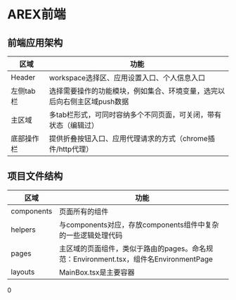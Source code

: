 # AREX前端

## 前端应用架构

| 区域     | 功能                                     |
|--------|----------------------------------------|
| Header | workspace选择区、应用设置入口、个人信息入口             |
| 左侧tab栏 | 选择需要操作的功能模块，例如集合、环境变量，选完以后向右侧主区域push数据 |
| 主区域    | 多tab栏形式，可同时容纳多个不同页面，可关闭，带有状态（编辑过）      |
| 底部操作栏  | 提供折叠按钮入口、应用代理请求的方式（chrome插件/http代理）    |

## 项目文件结构


| 区域         | 功能                                                           |
|------------|--------------------------------------------------------------|
| components | 页面所有的组件                                                      |
| helpers    | 与components对应，存放components组件中复杂的一些逻辑处理代码                     |
| pages      | 主区域的页面组件，类似于路由的pages。命名规范：Environment.tsx，组件名EnvironmentPage |
| layouts    | MainBox.tsx是主要容器                                             |
0
